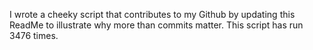 I wrote a cheeky script that contributes to my Github by updating this ReadMe to illustrate why more than commits matter. This script has run 3476 times.